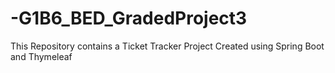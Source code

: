 # -G1B6_BED_GradedProject3
This Repository contains a Ticket Tracker Project Created using Spring Boot and Thymeleaf
